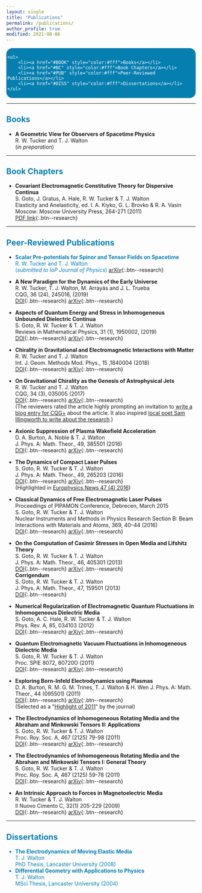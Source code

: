 ```yaml
---
layout: single
title: "Publications"
permalink: /publications/
author_profile: true
modified: 2021-08-06
---
```


<style>
.toc--style {
    margin: 0em 0em;
    padding: 0.2em;
    color: #fff;
    text-indent: initial;
    background-color: rgb(5,127,176);
    border-radius: 16px;
    box-shadow: 0 1px 1px rgba(59,156,186,0.25);
}

ol li {
  padding: 10px;
}
</style>

<div class="toc--style">

	<ul>
		<li><a href="#BOOK" style="color:#fff">Books</a></li>
		<li><a href="#BC" style="color:#fff">Book Chapters</a></li>
		<li><a href="#PUB" style="color:#fff">Peer-Reviewed Publications</a></li>
		<li><a href="#DISS" style="color:#fff">Dissertations</a></li>
	</ul>
	
</div>	


---

## <a name="BOOK" style="color: rgb(5,127,176);">Books</a>
* **A Geometric View for Observers of Spacetime Physics**  
R. W. Tucker and T. J. Walton  
(*in preparation*) 

---

## <a name="BC" style="color: rgb(5,127,176);">Book Chapters</a>
* **Covariant Electromagnetic Constitutive Theory for Dispersive Continua**   
S. Goto, J. Gratus, A. Hale, R. W. Tucker & T. J. Walton  
Elasticity and Anelasticity, ed. I. A. Kiyko, G. L. Brovko & R. A. Vasin  
Moscow: Moscow University Press, 264-271 (2011)  
[PDF link](http://vuz.exponenta.ru/PDF/DNLD/UprandNeupr.pdf){:.btn--research}

--- 

## <a name="PUB" style="color: rgb(5,127,176);">Peer-Reviewed Publications
* **Scalar Pre-potentials for Spinor and Tensor Fields on Spacetime**  
R. W. Tucker and T. J. Walton  
(_submitted to IoP Journal of Physics_) 
[arXiv](https://arxiv.org/abs/2109.07475){:.btn--research} 
* **A New Paradigm for the Dynamics of the Early Universe**  
R. W. Tucker, T. J. Walton, M. Arrayás and J. L. Trueba  
CQG, 36 (24), 245016, (2019)  
[DOI](https://doi.org/10.1088/1361-6382/ab4ecc){:.btn--research}
[arXiv](https://arxiv.org/abs/1911.00494){:.btn--research}
* **Aspects of Quantum Energy and Stress in Inhomogeneous Unbounded Dielectric Continua**  
S. Goto, R. W. Tucker & T. J. Walton  
Reviews in Mathematical Physics, 31 (1), 1950002, (2019)  
[DOI](https://doi.org/10.1142/S0129055X19500028){:.btn--research}
[arXiv](https://arxiv.org/abs/1402.6582){:.btn--research}
* **Chirality in Gravitational and Electromagnetic Interactions with Matter**  
R. W. Tucker and T. J. Walton  
Int. J. Geom. Methods Mod. Phys., 15 ,1840004 (2018)  
[DOI](https://doi.org/10.1142/S0219887818400042){:.btn--research}
[arXiv](https://arxiv.org/abs/1805.08825){:.btn--research}
* **On Gravitational Chirality as the Genesis of Astrophysical Jets**  
R. W. Tucker and T. J. Walton  
CQG, 34 (3), 035005 (2017)  
[DOI](https://doi.org/10.1088/1361-6382/aa5325){:.btn--research}
[arXiv](https://arxiv.org/abs/1609.07322){:.btn--research}  
(The reviewers rated the article highly prompting an invitation to [write a blog entry for CQG+](https://cqgplus.com/2017/02/13/pulsed-gravitational-waves/) about the article. It also inspired [local poet Sam Illingworth to write about the research](https://thepoetryofscience.scienceblog.com/457/the-skies-perpetually-revolve-in-vain/).)
* **Axionic Suppression of Plasma Wakefield Acceleration**  
D. A. Burton, A. Noble & T. J. Walton  
J. Phys. A: Math. Theor., 49, 385501 (2016)  
[DOI](https://doi.org/10.1088/1751-8113/49/38/385501){:.btn--research}
[arXiv](https://arxiv.org/abs/1507.08858){:.btn--research}
* **The Dynamics of Compact Laser Pulses**  
S. Goto, R. W. Tucker & T. J. Walton  
J. Phys. A: Math. Theor., 49, 265203 (2016)  
[DOI](https://doi.org/10.1088/1751-8113/49/26/265203){:.btn--research}
[arXiv](https://arxiv.org/abs/1501.07753){:.btn--research}  
(Highlighted in [Europhysics News 47 (4) 2016](https://www.europhysicsnews.org/articles/epn/pdf/2016/04/epn2016-47-4.pdf))

* **Classical Dynamics of Free Electromagnetic Laser Pulses**  
Proceedings of PIPAMON Conference, Debrecen, March 2015  
S. Goto, R. W. Tucker & T. J. Walton  
Nuclear Instruments and Methods in Physics Research Section B: Beam Interactions with Materials and Atoms, 369, 40–44 (2016)  
[DOI](https://doi.org/10.1016/j.nimb.2015.10.002){:.btn--research}
[arXiv](https://arxiv.org/abs/1508.05191){:.btn--research}
* **On the Computation of Casimir Stresses in Open Media and Lifshitz Theory**  
S. Goto, R. W. Tucker & T. J. Walton  
J. Phys. A: Math. Theor., 46, 405301 (2013)  
[DOI](https://doi.org/10.1088/1751-8113/46/40/405301){:.btn--research}
[arXiv](https://arxiv.org/abs/1308.2884){:.btn--research}  
**Corrigendum**  
S. Goto, R. W. Tucker & T. J. Walton  
J. Phys. A: Math. Theor., 47, 159501 (2013)  
[DOI](https://doi.org/10.1088/1751-8113/47/15/159501){:.btn--research}
* **Numerical Regularization of Electromagnetic Quantum Fluctuations in Inhomogeneous Dielectric Media**  
S. Goto, A. C. Hale, R. W. Tucker & T. J. Walton  
Phys. Rev. A, 85, 034103 (2012)  
[DOI](https://doi.org/10.1103/PhysRevA.85.034103){:.btn--research}
[arXiv](https://arxiv.org/abs/1201.1160){:.btn--research}
* **Quantum Electromagnetic Vacuum Fluctuations in Inhomogeneous Dielectric Media**  
S. Goto, R. W. Tucker & T. J. Walton  
Proc. SPIE 8072, 80720O (2011)  
[DOI](https://doi.org/10.1117/12.886255){:.btn--research}
[arXiv](https://arxiv.org/abs/1107.1521){:.btn--research}
* **Exploring Born-Infeld Electrodynamics using Plasmas**  
D. A. Burton, R. M. G. M. Trines, T. J. Walton & H. Wen
J. Phys. A: Math. Theor., 44 (095501) (2011)  
[DOI](https://doi.org/10.1088/1751-8113/44/9/095501){:.btn--research}
[arXiv](https://arxiv.org/abs/1006.2246){:.btn--research}  
(Selected as a "[Highlight of 2011](https://iopscience.iop.org/journal/1751-8121/page/Highlights%20of%202011)" by the journal)
* **The Electrodynamics of Inhomogeneous Rotating Media and the Abraham and Minkowski Tensors II: Applications**  
S. Goto, R. W. Tucker & T. J. Walton  
Proc. Roy. Soc. A, 467 (2125) 79-98 (2011)  
[DOI](https://doi.org/10.1098/rspa.2010.0111){:.btn--research}
[arXiv](https://arxiv.org/abs/1003.1642){:.btn--research}
* **The Electrodynamics of Inhomogeneous Rotating Media and the Abraham and Minkowski Tensors I: General Theory**  
S. Goto, R. W. Tucker & T. J. Walton  
Proc. Roy. Soc. A, 467 (2125) 59-78 (2011)  
[DOI](https://doi.org/10.1098/rspa.2010.0110){:.btn--research}
[arXiv](https://arxiv.org/abs/1003.1637){:.btn--research}
* **An Intrinsic Approach to Forces in Magnetoelectric Media**  
R. W. Tucker & T. J. Walton  
Il Nuovo Cimento C, 32(1) 205-229 (2009)  
[DOI](http://dx.doi.org/10.1393/ncc/i2009-10342-7){:.btn--research}
[arXiv](https://arxiv.org/abs/0811.4394){:.btn--research}

--- 

## <a name="DISS" style="color: rgb(5,127,176);">Dissertations

* **The Electrodynamics of Moving Elastic Media**  
T. J. Walton  
PhD Thesis, Lancaster University (2008)  
* **Differential Geometry with Applications to Physics**  
T. J. Walton  
MSci Thesis, Lancaster University (2004)

